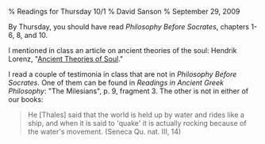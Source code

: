% Readings for Thursday 10/1
% David Sanson
% September 29, 2009

By Thursday, you should have read *Philosophy Before Socrates*, chapters 1-6, 8, and 10.

I mentioned in class an article on ancient theories of the soul: Hendrik Lorenz, "[Ancient Theories of Soul](http://plato.stanford.edu/entries/ancient-soul/)."

I read a couple of testimonia in class that are not in *Philosophy Before Socrates*. One of them can be found in *Readings in Ancient Greek Philosophy*: "The Milesians", p. 9, fragment 3. The other is not in either of our books:

> He [Thales] said that the world is held up by water and rides like a ship, and when it is said to 'quake' it is actually rocking because of the water's movement. (Seneca Qu. nat. III, 14)

